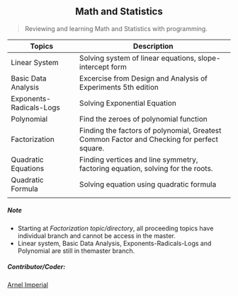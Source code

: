 <h2 align=center>Math and Statistics</h2> 

> Reviewing and learning Math and Statistics with programming.



| Topics                      | Description                                                                               |
|-----------------------------|-------------------------------------------------------------------------------------------|
| Linear System               | Solving system of linear equations, slope-intercept form                                  |                                 
| Basic Data Analysis         | Excercise from Design and Analysis of Experiments 5th edition                             |
| Exponents-Radicals-Logs     | Solving Exponential Equation                                                              |
| Polynomial                  | Find the zeroes of polynomial function                                                    |
| Factorization               | Finding the factors of polynomial, Greatest Common Factor and Checking for perfect square.|
| Quadratic Equations  	      | Finding vertices and line symmetry, factoring equation, solving for the roots.            |
| Quadratic Formula           | Solving equation using quadratic formula                                                  |                                                              |
|                             |                                                                                           |	                                                                                                                      





##### Note
- Starting at <em>Factorization topic/directory</em>, all proceeding topics have individual branch and cannot be access in the master. 
- Linear system, Basic Data Analysis, Exponents-Radicals-Logs and Polynomial are still in themaster branch.
##### Contributor/Coder:
[Arnel Imperial](https://arnelimperial.bitbucket.io)

